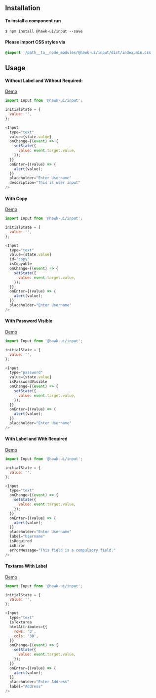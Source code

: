 ## Installation


#### To install a component run
`$ npm install @hawk-ui/input --save`


#### Please import CSS styles via
```scss noeditor
@import '/path__to__node_modules/@hawk-ui/input/dist/index.min.css
```


## Usage


#### Without Label and Without Required:
[Demo](https://hawk.oncrypt.co/#!/Input/1)
```js static
import Input from '@hawk-ui/input';
```
```js
initialState = {
  value: '',
};

<Input
  type="text"
  value={state.value}
  onChange={(event) => {
    setState({
      value: event.target.value,
    });
  }}
  onEnter={(value) => {
    alert(value);
  }}
  placeholder="Enter Username"
  description="This is user input"
/>
```


#### With Copy
[Demo](https://hawk.oncrypt.co/#!/Input/3)
```js static
import Input from '@hawk-ui/input';
```
```js
initialState = {
  value: '',
};

<Input
  type="text"
  value={state.value}
  id="copy"
  isCopyable
  onChange={(event) => {
    setState({
      value: event.target.value,
    });
  }}
  onEnter={(value) => {
    alert(value);
  }}
  placeholder="Enter Username"
/>
```


#### With Password Visible
[Demo](https://hawk.oncrypt.co/#!/Input/5)
```js static
import Input from '@hawk-ui/input';
```
```js
initialState = {
  value: '',
};

<Input
  type="password"
  value={state.value}
  isPasswordVisible
  onChange={(event) => {
    setState({
      value: event.target.value,
    });
  }}
  onEnter={(value) => {
    alert(value);
  }}
  placeholder="Enter Username"
/>
```


#### With Label and With Required
[Demo](https://hawk.oncrypt.co/#!/Input/7)
```js static
import Input from '@hawk-ui/input';
```
```js
initialState = {
  value: '',
};

<Input
  type="text"
  onChange={(event) => {
    setState({
      value: event.target.value,
    });
  }}
  onEnter={(value) => {
    alert(value);
  }}
  placeholder="Enter Username"
  label="Username"
  isRequired
  isError
  errorMessage="This field is a compulsory field."
/>
```


#### Textarea With Label
[Demo](https://hawk.oncrypt.co/#!/Input/9)
```js static
import Input from '@hawk-ui/input';
```
```js
initialState = {
  value: '',
};

<Input
  type="text"
  isTextarea
  htmlAttributes={{
    rows: '3',
    cols: '30',
  }}
  onChange={(event) => {
    setState({
      value: event.target.value,
    });
  }}
  onEnter={(value) => {
    alert(value);
  }}
  placeholder="Enter Address"
  label="Address"
/>
```
